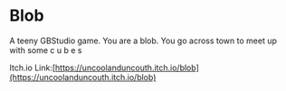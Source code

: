 # Blob

A teeny GBStudio game. You are a blob. You go across town to meet up with some c u b e s

Itch.io Link:[https://uncoolanduncouth.itch.io/blob](https://uncoolanduncouth.itch.io/blob)
